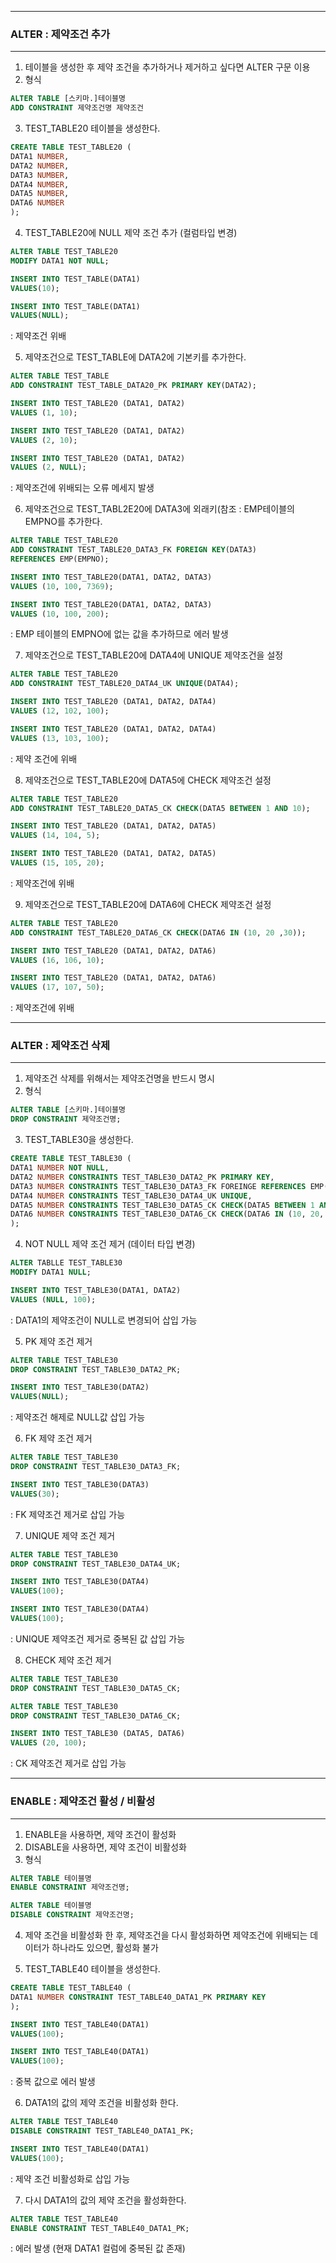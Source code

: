 -----
### ALTER : 제약조건 추가
-----
1. 테이블을 생성한 후 제약 조건을 추가하거나 제거하고 싶다면 ALTER 구문 이용
2. 형식
```sql
ALTER TABLE [스키마.]테이블명
ADD CONSTRAINT 제약조건명 제약조건
```

3. TEST_TABLE20 테이블을 생성한다.
```sql
CREATE TABLE TEST_TABLE20 (
DATA1 NUMBER,
DATA2 NUMBER,
DATA3 NUMBER,
DATA4 NUMBER,
DATA5 NUMBER,
DATA6 NUMBER
);
```

4. TEST_TABLE20에 NULL 제약 조건 추가 (컬럼타입 변경)
```sql
ALTER TABLE TEST_TABLE20
MODIFY DATA1 NOT NULL;
```

```sql
INSERT INTO TEST_TABLE(DATA1)
VALUES(10);
```

```sql
INSERT INTO TEST_TABLE(DATA1)
VALUES(NULL);
```
  : 제약조건 위배

5. 제약조건으로 TEST_TABLE에 DATA2에 기본키를 추가한다.
```sql
ALTER TABLE TEST_TABLE
ADD CONSTRAINT TEST_TABLE_DATA20_PK PRIMARY KEY(DATA2);
```

```sql
INSERT INTO TEST_TABLE20 (DATA1, DATA2)
VALUES (1, 10);
```
```sql
INSERT INTO TEST_TABLE20 (DATA1, DATA2)
VALUES (2, 10);

INSERT INTO TEST_TABLE20 (DATA1, DATA2)
VALUES (2, NULL);
```
  : 제약조건에 위배되는 오류 메세지 발생

6. 제약조건으로 TEST_TABL2E20에 DATA3에 외래키(참조 : EMP테이블의 EMPNO를 추가한다.
```sql
ALTER TABLE TEST_TABLE20
ADD CONSTRAINT TEST_TABLE20_DATA3_FK FOREIGN KEY(DATA3)
REFERENCES EMP(EMPNO);
```

```sql
INSERT INTO TEST_TABLE20(DATA1, DATA2, DATA3)
VALUES (10, 100, 7369);
```
```sql
INSERT INTO TEST_TABLE20(DATA1, DATA2, DATA3)
VALUES (10, 100, 200);
```
: EMP 테이블의 EMPNO에 없는 값을 추가하므로 에러 발생

7. 제약조건으로 TEST_TABLE20에 DATA4에 UNIQUE 제약조건을 설정
```sql
ALTER TABLE TEST_TABLE20
ADD CONSTRAINT TEST_TABLE20_DATA4_UK UNIQUE(DATA4);
```

```sql
INSERT INTO TEST_TABLE20 (DATA1, DATA2, DATA4)
VALUES (12, 102, 100);
```

```sql
INSERT INTO TEST_TABLE20 (DATA1, DATA2, DATA4)
VALUES (13, 103, 100);
```
: 제약 조건에 위배

8. 제약조건으로 TEST_TABLE20에 DATA5에 CHECK 제약조건 설정
```sql
ALTER TABLE TEST_TABLE20
ADD CONSTRAINT TEST_TABLE20_DATA5_CK CHECK(DATA5 BETWEEN 1 AND 10);
```

```sql
INSERT INTO TEST_TABLE20 (DATA1, DATA2, DATA5)
VALUES (14, 104, 5);
```

```sql
INSERT INTO TEST_TABLE20 (DATA1, DATA2, DATA5)
VALUES (15, 105, 20);
```
: 제약조건에 위배

9. 제약조건으로 TEST_TABLE20에 DATA6에 CHECK 제약조건 설정
```sql
ALTER TABLE TEST_TABLE20
ADD CONSTRAINT TEST_TABLE20_DATA6_CK CHECK(DATA6 IN (10, 20 ,30));
```

```sql
INSERT INTO TEST_TABLE20 (DATA1, DATA2, DATA6)
VALUES (16, 106, 10);
```

```sql
INSERT INTO TEST_TABLE20 (DATA1, DATA2, DATA6)
VALUES (17, 107, 50);
```
: 제약조건에 위배

-----
### ALTER : 제약조건 삭제
-----
1. 제약조건 삭제를 위해서는 제약조건명을 반드시 명시
2. 형식
```sql
ALTER TABLE [스키마.]테이블명
DROP CONSTRAINT 제약조건명;
```

3. TEST_TABLE30을 생성한다.
```sql
CREATE TABLE TEST_TABLE30 (
DATA1 NUMBER NOT NULL,
DATA2 NUMBER CONSTRAINTS TEST_TABLE30_DATA2_PK PRIMARY KEY,
DATA3 NUMBER CONSTRAINTS TEST_TABLE30_DATA3_FK FOREINGE REFERENCES EMP(EMPNO),
DATA4 NUMBER CONSTRAINTS TEST_TABLE30_DATA4_UK UNIQUE,
DATA5 NUMBER CONSTRAINTS TEST_TABLE30_DATA5_CK CHECK(DATA5 BETWEEN 1 AND 10),
DATA6 NUMBER CONSTRAINTS TEST_TABLE30_DATA6_CK CHECK(DATA6 IN (10, 20, 30))
);
```

4. NOT NULL 제약 조건 제거 (데이터 타입 변경)
```sql
ALTER TABLLE TEST_TABLE30
MODIFY DATA1 NULL;
```

```sql
INSERT INTO TEST_TABLE30(DATA1, DATA2)
VALUES (NULL, 100);
```
: DATA1의 제약조건이 NULL로 변경되어 삽입 가능

5. PK 제약 조건 제거
```sql
ALTER TABLE TEST_TABLE30
DROP CONSTRAINT TEST_TABLE30_DATA2_PK;
```

```sql
INSERT INTO TEST_TABLE30(DATA2)
VALUES(NULL);
```
: 제약조건 해제로 NULL값 삽입 가능

6. FK 제약 조건 제거
```sql
ALTER TABLE TEST_TABLE30
DROP CONSTRAINT TEST_TABLE30_DATA3_FK;
```

```sql
INSERT INTO TEST_TABLE30(DATA3)
VALUES(30);
```
: FK 제약조건 제거로 삽입 가능

7. UNIQUE 제약 조건 제거
```sql
ALTER TABLE TEST_TABLE30
DROP CONSTRAINT TEST_TABLE30_DATA4_UK;
```

```sql
INSERT INTO TEST_TABLE30(DATA4)
VALUES(100);
```
```sql
INSERT INTO TEST_TABLE30(DATA4)
VALUES(100);
```
: UNIQUE 제약조건 제거로 중복된 값 삽입 가능

8. CHECK 제약 조건 제거
```sql
ALTER TABLE TEST_TABLE30
DROP CONSTRAINT TEST_TABLE30_DATA5_CK;

ALTER TABLE TEST_TABLE30
DROP CONSTRAINT TEST_TABLE30_DATA6_CK;
```

```sql
INSERT INTO TEST_TABLE30 (DATA5, DATA6)
VALUES (20, 100);
```
: CK 제약조건 제거로 삽입 가능

-----
### ENABLE : 제약조건 활성 / 비활성
-----
1. ENABLE을 사용하면, 제약 조건이 활성화
2. DISABLE을 사용하면, 제약 조건이 비활성화
3. 형식
```sql
ALTER TABLE 테이블명
ENABLE CONSTRAINT 제약조건명;

ALTER TABLE 테이블명
DISABLE CONSTRAINT 제약조건명;
```

4. 제약 조건을 비활성화 한 후, 제약조건을 다시 활성화하면 제약조건에 위배되는 데이터가 하나라도 있으면, 활성화 불가

5. TEST_TABLE40 테이블을 생성한다.
```sql
CREATE TABLE TEST_TABLE40 (
DATA1 NUMBER CONSTRAINT TEST_TABLE40_DATA1_PK PRIMARY KEY
);
```

```sql
INSERT INTO TEST_TABLE40(DATA1)
VALUES(100);
```

```sql
INSERT INTO TEST_TABLE40(DATA1)
VALUES(100);
```
 : 중복 값으로 에러 발생

6. DATA1의 값의 제약 조건을 비활성화 한다.
```sql
ALTER TABLE TEST_TABLE40
DISABLE CONSTRAINT TEST_TABLE40_DATA1_PK;
```

```sql
INSERT INTO TEST_TABLE40(DATA1)
VALUES(100);
```
: 제약 조건 비활성화로 삽입 가능

7. 다시 DATA1의 값의 제약 조건을 활성화한다.
```sql
ALTER TABLE TEST_TABLE40
ENABLE CONSTRAINT TEST_TABLE40_DATA1_PK;
```
: 에러 발생 (현재 DATA1 컬럼에 중복된 값 존재)
